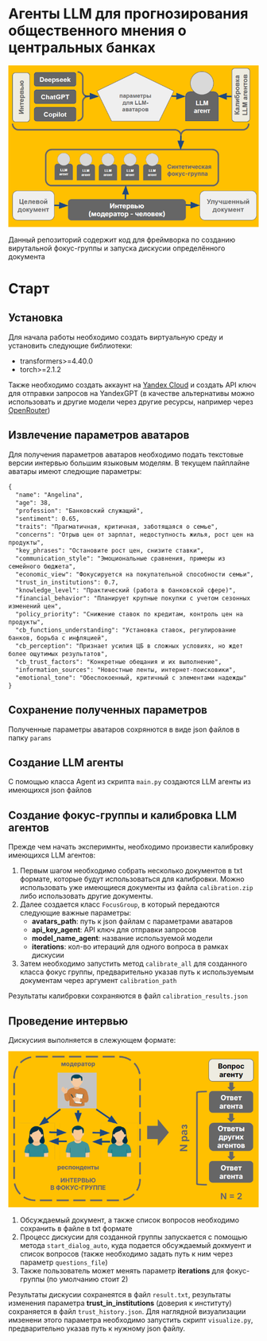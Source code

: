 # Агенты LLM для прогнозирования общественного мнения о центральных банках

![](images\sfg.PNG "Описание архитектуры")


Данный репозиторий содержит код для фреймворка по созданию вирутальной фокус-группы и запуска дискусии определённого документа 

# Старт 

## Установка 

Для начала работы необходимо создать виртуальную среду и установить следующие библиотеки:
- transformers>=4.40.0
- torch>=2.1.2

Также необходимо создать аккаунт на [Yandex Cloud](https://yandex.cloud/ru?utm_referrer=https%3A%2F%2Fwww.google.com%2F) и создать API ключ для отправки запросов на YandexGPT (в качестве альтернативы можно использовать и другие модели через другие ресурсы, например через [OpenRouter](https://openrouter.ai/))

## Извлечение параметров аватаров

Для получения параметров аватаров необходимо подать текстовые версии интервью большим языковым моделям. В текущем пайплайне аватары имеют следющие параметры:

```
{
  "name": "Angelina",
  "age": 38,
  "profession": "Банковский служащий",
  "sentiment": 0.65,
  "traits": "Прагматичная, критичная, заботящаяся о семье",
  "concerns": "Отрыв цен от зарплат, недоступность жилья, рост цен на продукты",
  "key_phrases": "Остановите рост цен, снизите ставки",
  "communication_style": "Эмоциональные сравнения, примеры из семейного бюджета",
  "economic_view": "Фокусируется на покупательной способности семьи",
  "trust_in_institutions": 0.7,
  "knowledge_level": "Практический (работа в банковской сфере)",
  "financial_behavior": "Планирует крупные покупки с учетом сезонных изменений цен",
  "policy_priority": "Снижение ставок по кредитам, контроль цен на продукты",
  "cb_functions_understanding": "Установка ставок, регулирование банков, борьба с инфляцией",
  "cb_perception": "Признает усилия ЦБ в сложных условиях, но ждет более ощутимых результатов",
  "cb_trust_factors": "Конкретные обещания и их выполнение",
  "information_sources": "Новостные ленты, интернет-поисковики",
  "emotional_tone": "Обеспокоенный, критичный с элементами надежды"
}
```

## Сохранение полученных параметров

Полученные параметры аватаров сохрянются в виде json файлов в папку `params`

## Создание LLM агенты

С помощью класса Agent из скрипта `main.py` создаются LLM агенты из имеющихся json файлов

 
## Создание фокус-группы и калибровка LLM агентов

Прежде чем начать эксперимнты, необходимо произвести калибровку имеющихся LLM агентов: 

1. Первым шагом необходимо собрать несколько документов в txt формате, которые будут использоваться для калибровки. Можно использовать уже имеющиеся документы из файла `calibration.zip` либо использовать другие документы.
2. Далее создается класс `FocusGroup`, в который передаются следующие важные параметры:
   - **avatars_path**: путь к json файлам с параметрами аватаров
   - **api_key_agent**: API ключ для отправки запросов
   - **model_name_agent**: название используемой модели
   - **iterations**: кол-во итераций для одного вопроса в рамках дискусии
3. Затем необходимо запустить метод `calibrate_all` для созданного класса фокус группы, предварительно указав путь к используемым документам через аргумент `calibration_path`

Результаты калибровки сохраняются в файл `calibration_results.json`

 
## Проведение интервью

Дискусиия выполняется в слежующем формате:

![](images\discussion.PNG "Процесс дискусии с синтетической фокус-группой")

1. Обсуждаемый документ, а также список вопросов необходимо сохранить в файле в txt формате
2. Процесс дискусии для созданной группы запускается с помощью метода `start_dialog_auto`, куда подается обсуждаемый докмуент и список вопросов (также необходимо задать путь к ним через параметр `questions_file`)
3. Также пользователь может менять параметр **iterations** для фокус-группы (по умолчанию стоит 2)

Результаты дискусии сохранеятся в файл `result.txt`, результаты изменения параметра **trust_in_institutions** (доверия к институту) сохраняется в файл `trust_history.json`. Для наглядной визуализации имзенени этого параметра необходимо запустить скрипт `visualize.py`, предварительно указав путь к нужному json файлу.